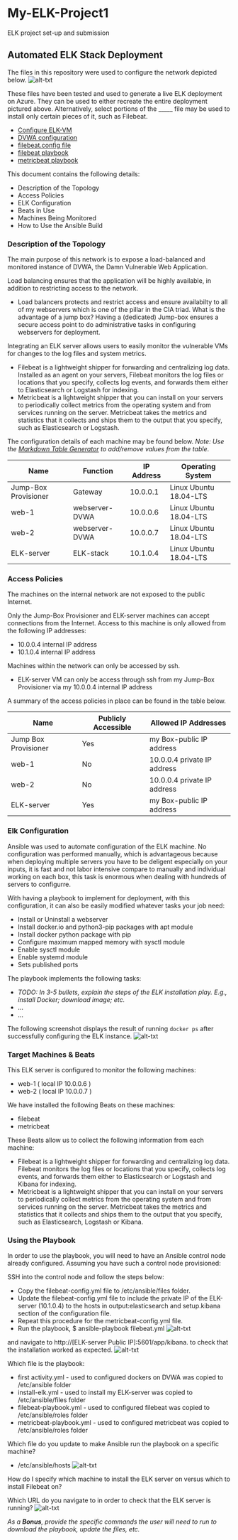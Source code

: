 # My-ELK-Project1
ELK project set-up and submission
## Automated ELK Stack Deployment

The files in this repository were used to configure the network depicted below.
![alt-txt](https://github.com/sparkplug007/My-ELK-Project1/blob/main/Diagrams/Cloud%20Diagram_with_ELK.png)

These files have been tested and used to generate a live ELK deployment on Azure. They can be used to either recreate the entire deployment pictured above. Alternatively, select portions of the _____ file may be used to install only certain pieces of it, such as Filebeat.

 - [Configure ELK-VM](https://github.com/sparkplug007/My-ELK-Project1/blob/867fee882ea9228db0516ec585ba15d09f645b8c/Ansible/install-elk.yml)
 - [DVWA configuration](https://github.com/sparkplug007/My-ELK-Project1/blob/main/Ansible/filebeat-config.yml)
 - [ filebeat.config file](https://github.com/sparkplug007/My-ELK-Project1/blob/main/Ansible/filebeat-config.yml)
 - [filebeat playbook](https://github.com/sparkplug007/My-ELK-Project1/blob/867fee882ea9228db0516ec585ba15d09f645b8c/Ansible/filebeat-playbook.yml)
 - [metricbeat playbook](https://github.com/sparkplug007/My-ELK-Project1/blob/867fee882ea9228db0516ec585ba15d09f645b8c/Ansible/metricbeat-playbook.yml)

This document contains the following details:
 - Description of the Topology
 - Access Policies
 - ELK Configuration
 - Beats in Use
 - Machines Being Monitored
 - How to Use the Ansible Build


### Description of the Topology

The main purpose of this network is to expose a load-balanced and monitored instance of DVWA, the Damn Vulnerable Web Application.

Load balancing ensures that the application will be highly available, in addition to restricting access to the network.
- Load balancers protects and restrict access and ensure availabilty to all of my webservers which is one of the pillar in the CIA triad. What is the advantage of a jump box? Having a (dedicated) Jump-box ensures a secure access point to do administrative tasks
in configuring webservers for deployment. 

Integrating an ELK server allows users to easily monitor the vulnerable VMs for changes to the log files and system metrics.
- Filebeat is a lightweight shipper for forwarding and centralizing log data. Installed as an agent on your servers, Filebeat monitors the log files or locations that you specify, collects log events, and forwards them either to Elasticsearch or Logstash for indexing.
- Metricbeat is a lightweight shipper that you can install on your servers to periodically collect metrics from the operating system and from services running on the server. Metricbeat takes the metrics and statistics that it collects and ships them to the output that you specify, such as Elasticsearch or Logstash.

The configuration details of each machine may be found below.
_Note: Use the [Markdown Table Generator](http://www.tablesgenerator.com/markdown_tables) to add/remove values from the table_.

| Name     | Function                   | IP Address       | Operating System        |
|----------|----------------------------|------------------|-------------------------|
| Jump-Box Provisioner | Gateway        | 10.0.0.1         | Linux Ubuntu 18.04-LTS  |
| web-1    | webserver-DVWA             | 10.0.0.6         | Linux Ubuntu 18.04-LTS  |
| web-2    | webserver-DVWA             | 10.0.0.7         | Linux Ubuntu 18.04-LTS  |
| ELK-server|ELK-stack                  | 10.1.0.4         | Linux Ubuntu 18.04-LTS  |

### Access Policies

The machines on the internal network are not exposed to the public Internet. 

Only the Jump-Box Provisioner and ELK-server machines can accept connections from the Internet. Access to this machine is only allowed from the following IP addresses:
- 10.0.0.4 internal IP address
- 10.1.0.4 internal IP address

Machines within the network can only be accessed by ssh.
- ELK-server VM can only be access through ssh from my Jump-Box Provisioner via my 10.0.0.4 internal IP address

A summary of the access policies in place can be found in the table below.

| Name                  | Publicly Accessible | Allowed IP Addresses     |
|-----------------------|---------------------|--------------------------|
| Jump Box Provisioner  | Yes                 | my Box-public IP address |
| web-1                 | No                  | 10.0.0.4 private IP address|
| web-2                 | No                  | 10.0.0.4 private IP address|
| ELK-server            | Yes                 | my Box-public IP address |

### Elk Configuration

Ansible was used to automate configuration of the ELK machine. No configuration was performed manually, which is advantageous because when deploying multiple servers you have to be deligent especially on your inputs, it is fast and not labor intensive compare to manually and individual working on each box, this task is enormous when dealing with hundreds of servers to configurre.

With having a playbook to implement for deployment, with this configuration, it can also be easily modified whatever tasks your job need:
- Install or Uninstall a webserver
- Install docker.io and python3-pip packages with apt module
- Install docker python package with pip
- Configure maximum mapped memory with sysctl module
- Enable sysctl module
- Enable systemd module
- Sets published ports

The playbook implements the following tasks:
- _TODO: In 3-5 bullets, explain the steps of the ELK installation play. E.g., install Docker; download image; etc._
- ...
- ...

The following screenshot displays the result of running `docker ps` after successfully configuring the ELK instance.
![alt-txt](https://github.com/sparkplug007/My-ELK-Project1/blob/main/Images/docker%20ps%20-a%20command.png)

### Target Machines & Beats
This ELK server is configured to monitor the following machines:
- web-1 ( local IP 10.0.0.6 )
- web-2 ( local IP 10.0.0.7 )

We have installed the following Beats on these machines:
- filebeat
- metricbeat

These Beats allow us to collect the following information from each machine:
- Filebeat is a lightweight shipper for forwarding and centralizing log data. Filebeat monitors the log files or locations that you specify, collects log events, and forwards them either to Elasticsearch or Logstash and Kibana for indexing.
- Metricbeat is a lightweight shipper that you can install on your servers to periodically collect metrics from the operating system and from services running on the server. Metricbeat takes the metrics and statistics that it collects and ships them to the output that you specify, such as Elasticsearch, Logstash or Kibana.

### Using the Playbook
In order to use the playbook, you will need to have an Ansible control node already configured. Assuming you have such a control node provisioned: 

SSH into the control node and follow the steps below:
- Copy the filebeat-config.yml file to /etc/ansible/files folder.
- Update the filebeat-config.yml file to include the private IP of the ELK-server (10.1.0.4) to the hosts in output:elasticsearch and setup.kibana section of the configuration file.
- Repeat this procedure for the metricbeat-config.yml file.
- Run the playbook, $ ansible-playbook filebeat.yml
![alt-txt](https://github.com/sparkplug007/My-ELK-Project1/blob/main/Images/ansible-playbook_filebeat.png)

and navigate to http://[ELK-server Public IP]:5601/app/kibana. to check that the installation worked as expected.
![alt-txt](https://github.com/sparkplug007/My-ELK-Project1/blob/main/Images/ELK-filebeat-kibana.png)

Which file is the playbook:
- first activity.yml - used to configured dockers on DVWA was copied to /etc/ansible folder
- install-elk.yml - used to install my ELK-server was copied to /etc/ansible/files folder
- filebeat-playbook.yml - used to configured filebeat was copied to /etc/ansible/roles folder
- metricbeat-playbook.yml - used to configured metricbeat was copied to /etc/ansible/roles folder

Which file do you update to make Ansible run the playbook on a specific machine?
- /etc/ansible/hosts
![alt-txt](https://github.com/sparkplug007/My-ELK-Project1/blob/main/Images/host.png)

How do I specify which machine to install the ELK server on versus which to install Filebeat on?

Which URL do you navigate to in order to check that the ELK server is running?
![alt-txt](https://github.com/sparkplug007/My-ELK-Project1/blob/main/Images/ELK-filebeat-kibana.png)

_As a **Bonus**, provide the specific commands the user will need to run to download the playbook, update the files, etc._
